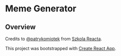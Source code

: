 # Meme Generator

## Overview

Credits to [@patrykomiotek](https://github.com/patrykomiotek) from [Szkola Reacta](https://szkolareacta.pl).

This project was bootstrapped with [Create React App](https://github.com/facebook/create-react-app).

